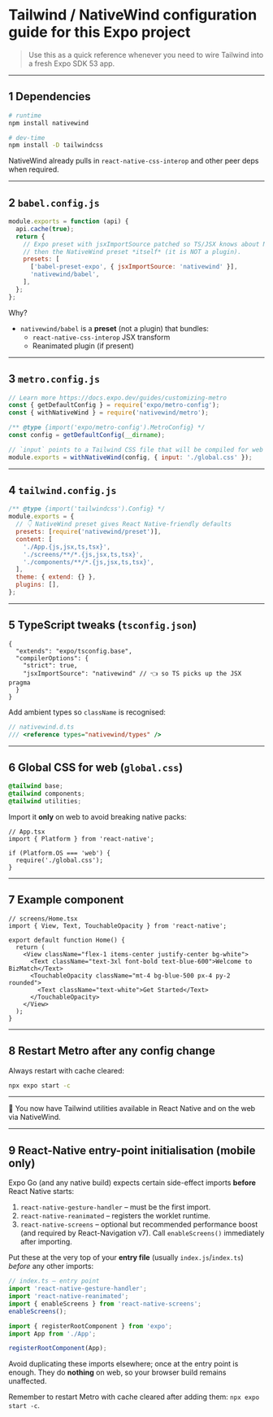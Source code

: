 # Tailwind / NativeWind configuration guide for this Expo project

> Use this as a quick reference whenever you need to wire Tailwind into a fresh Expo SDK 53 app.

---

## 1  Dependencies

```bash
# runtime
npm install nativewind

# dev-time
npm install -D tailwindcss
```

NativeWind already pulls in `react-native-css-interop` and other peer deps when required.

---

## 2  `babel.config.js`

```js
module.exports = function (api) {
  api.cache(true);
  return {
    // Expo preset with jsxImportSource patched so TS/JSX knows about NativeWind
    // then the NativeWind preset *itself* (it is NOT a plugin).
    presets: [
      ['babel-preset-expo', { jsxImportSource: 'nativewind' }],
      'nativewind/babel',
    ],
  };
};
```

Why?
* `nativewind/babel` is a **preset** (not a plugin) that bundles:
  * `react-native-css-interop` JSX transform
  * Reanimated plugin (if present)

---

## 3  `metro.config.js`

```js
// Learn more https://docs.expo.dev/guides/customizing-metro
const { getDefaultConfig } = require('expo/metro-config');
const { withNativeWind } = require('nativewind/metro');

/** @type {import('expo/metro-config').MetroConfig} */
const config = getDefaultConfig(__dirname);

// `input` points to a Tailwind CSS file that will be compiled for web
module.exports = withNativeWind(config, { input: './global.css' });
```

---

## 4  `tailwind.config.js`

```js
/** @type {import('tailwindcss').Config} */
module.exports = {
  // 👇 NativeWind preset gives React Native-friendly defaults
  presets: [require('nativewind/preset')],
  content: [
    './App.{js,jsx,ts,tsx}',
    './screens/**/*.{js,jsx,ts,tsx}',
    './components/**/*.{js,jsx,ts,tsx}',
  ],
  theme: { extend: {} },
  plugins: [],
};
```

---

## 5  TypeScript tweaks (`tsconfig.json`)

```jsonc
{
  "extends": "expo/tsconfig.base",
  "compilerOptions": {
    "strict": true,
    "jsxImportSource": "nativewind" // 👈 so TS picks up the JSX pragma
  }
}
```

Add ambient types so `className` is recognised:

```ts
// nativewind.d.ts
/// <reference types="nativewind/types" />
```

---

## 6  Global CSS for web (`global.css`)

```css
@tailwind base;
@tailwind components;
@tailwind utilities;
```

Import it **only** on web to avoid breaking native packs:

```tsx
// App.tsx
import { Platform } from 'react-native';

if (Platform.OS === 'web') {
  require('./global.css');
}
```

---

## 7  Example component

```tsx
// screens/Home.tsx
import { View, Text, TouchableOpacity } from 'react-native';

export default function Home() {
  return (
    <View className="flex-1 items-center justify-center bg-white">
      <Text className="text-3xl font-bold text-blue-600">Welcome to BizMatch</Text>
      <TouchableOpacity className="mt-4 bg-blue-500 px-4 py-2 rounded">
        <Text className="text-white">Get Started</Text>
      </TouchableOpacity>
    </View>
  );
}
```

---

## 8  Restart Metro after any config change

Always restart with cache cleared:

```bash
npx expo start -c
```

---

🎉  You now have Tailwind utilities available in React Native and on the web via NativeWind. 

---

## 9  React-Native entry-point initialisation (mobile only)

Expo Go (and any native build) expects certain side-effect imports **before** React Native starts:

1. `react-native-gesture-handler` – must be the first import.
2. `react-native-reanimated` – registers the worklet runtime.
3. `react-native-screens` – optional but recommended performance boost (and required by React-Navigation v7). Call `enableScreens()` immediately after importing.

Put these at the very top of your **entry file** (usually `index.js`/`index.ts`) *before* any other imports:

```ts
// index.ts – entry point
import 'react-native-gesture-handler';
import 'react-native-reanimated';
import { enableScreens } from 'react-native-screens';
enableScreens();

import { registerRootComponent } from 'expo';
import App from './App';

registerRootComponent(App);
```

Avoid duplicating these imports elsewhere; once at the entry point is enough. They do **nothing** on web, so your browser build remains unaffected.

Remember to restart Metro with cache cleared after adding them: `npx expo start -c`. 